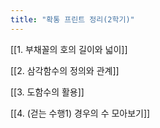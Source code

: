 ```yaml
---
title: "확통 프린트 정리(2학기)"
---
```


[[1. 부채꼴의 호의 길이와 넓이]]


[[2. 삼각함수의 정의와 관계]]


[[3. 도함수의 활용]]


[[4. (걷는 수행1) 경우의 수 모아보기]]